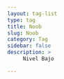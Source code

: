 ```yaml
---
layout: tag-list
type: tag
title: Noob
slug: Noob
category: Tag
sidebar: false
description: >
     Nivel Bajo

---
```

